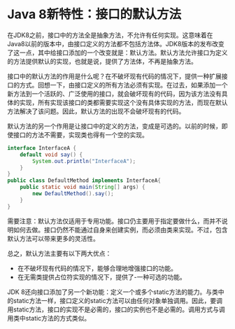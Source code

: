 # Java 8新特性：接口的默认方法

在JDK8之前，接口中的方法全是抽象方法，不允许有任何实现。这意味着在Java8以前的版本中，由接口定义的方法都不包括方法体。JDK8版本的发布改变了这一点，其中给接口添加的一个改变就是：默认方法。默认方法允许接口为定义的方法提供默认的实现，也就是说，提供了方法体，不再是抽象方法。

接口中的默认方法的作用是什么呢？在不破坏现有代码的情况下，提供一种扩展接口的方式。回想一下，由接口定义的所有方法必须有实现。在过去，如果添加一个新方法到一个活跃的、广泛使用的接口，就会破坏现有的代码，因为该方法没有具体的实现，所有实现该接口的类都需要实现这个没有具体实现的方法，而现在默认方法解决了该问题。因此，默认方法的出现不会破坏现有的代码。

默认方法的另一个作用是让接口中的定义的方法，变成是可选的。以前的时候，即使接口的方法不需要，实现类也得有一个空的实现。

```java
interface InterfaceA {
    default void say() {
        System.out.println("InterfaceA");
    }
}
public class DefaultMethod implements InterfaceA{
    public static void main(String[] args) {
        new DefaultMethod().say();
    }
}
```

需要注意：默认方法仅适用于专用功能。接口仍主要用于指定要做什么，而并不说明如何去做。接口仍然不能通过自身来创建实例，而必须由类来实现。不过，包含默认方法可以带来更多的灵活性。

总之，默认方法主要有以下两大优点：

-   在不破坏现有代码的情况下，能够合理地增强接口的功能。
-   在无需类提供占位符实现的情况下，提供了-一种可选的功能。

JDK 8还向接口添加了另一个新功能：定义一个或多个static方法的能力。与类中的static方法一样，接口定义的static方法可以由任何对象单独调用。因此，要调用static方法，接口的实现不是必需的，接口的实例也不是必需的。调用方式与调用类中static方法的方式类似。

